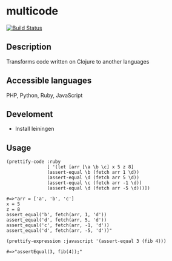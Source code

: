 # multicode
[![Build Status](https://travis-ci.org/Hexlet/multicode.svg?branch=travis)](https://travis-ci.org/mokevnin/multicode)

## Description

Transforms code written on Clojure to another languages

## Accessible languages

PHP, Python, Ruby, JavaScript

## Develoment

* Install leiningen

## Usage


    (prettify-code :ruby
                   [ '(let [arr [\a \b \c] x 5 z 8]
                   (assert-equal \b (fetch arr 1 \d))
                   (assert-equal \d (fetch arr 5 \d))
                   (assert-equal \c (fetch arr -1 \d))
                   (assert-equal \d (fetch arr -5 \d)))])

    #=>"arr = ['a', 'b', 'c']
    x = 5
    z = 8
    assert_equal('b', fetch(arr, 1, 'd'))
    assert_equal('d', fetch(arr, 5, 'd'))
    assert_equal('c', fetch(arr, -1, 'd'))
    assert_equal('d', fetch(arr, -5, 'd'))"

    (prettify-expression :javascript '(assert-equal 3 (fib 4)))

    #=>"assertEqual(3, fib(4));"
